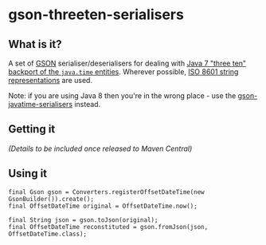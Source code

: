 # gson-threeten-serialisers

## What is it?

A set of [GSON][1] serialiser/deserialisers for dealing with [Java 7 "three ten" backport of the `java.time` entities][2].  Wherever possible, [ISO 8601 string representations](http://en.wikipedia.org/wiki/ISO_8601) are used.  

Note: if you are using Java 8 then you're in the wrong place - use the [gson-javatime-serialisers][3] instead.

## Getting it

*(Details to be included once released to Maven Central)*

## Using it

````
final Gson gson = Converters.registerOffsetDateTime(new GsonBuilder()).create();
final OffsetDateTime original = OffsetDateTime.now();

final String json = gson.toJson(original);
final OffsetDateTime reconstituted = gson.fromJson(json, OffsetDateTime.class);
````


[1]: https://code.google.com/p/google-gson/
[2]: http://www.threeten.org/threetenbp/
[3]: https://github.com/gkopff/gson-javatime-serialisers
